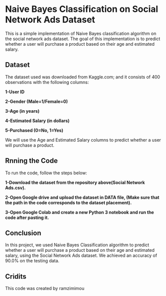 # Naive Bayes Classification on Social Network Ads Dataset
This is a simple implementation of Naive Bayes classification algorithm on the social network ads dataset. The goal of this implementation is to predict whether a user will purchase a product based on their age and estimated salary.
## Dataset
The dataset used was downloaded from Kaggle.com; and it consists of 400 observations with the following columns:

**1-User ID**

**2-Gender (Male=1/Female=0)**

**3-Age (in years)**

**4-Estimated Salary (in dollars)**

**5-Purchased (0=No, 1=Yes)**

We will use the Age and Estimated Salary columns to predict whether a user will purchase a product.

## Rnning the Code

To run the code, follow the steps below:

**1-Download the dataset from the repository above(Social Network Ads.csv).**

**2-Open Google drive and upload the dataset in DATA file, (Make sure that the path in the code corresponds to the dataset placement).**

**3-Open Google Colab and create a new Python 3 notebook and run the code after pasting it.**

## Conclusion

In this project, we used Naive Bayes Classification algorithm to predict whether a user will purchase a product based on their age and estimated salary, using the Social Network Ads dataset. We achieved an accuracy of 90.0% on the testing data.
## Cridits
This code was created by ramzimimou
